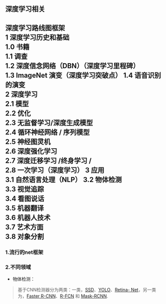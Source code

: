 ## 深度学习相关

深度学习路线图框架  
1 深度学习历史和基础  
1.0 书籍  
1.1 调查  
1.2 深度信念网络（DBN）（深度学习里程碑）  
1.3 ImageNet 演变（深度学习突破点）
1.4 语音识别的演变   
2 深度学习  
2.1 模型   
2.2 优化  
2.3 无监督学习/深度生成模型   
2.4 循环神经网络 / 序列模型  
2.5 神经图灵机  
2.6 深度强化学习  
2.7 深度迁移学习 /终身学习 /  
2.8 一次学习（深度学习） 
3 应用  
3.1 自然语言处理（NLP） 
3.2 物体检测  
3.3 视觉追踪  
3.4 看图说话  
3.5 机器翻译  
3.6 机器人技术  
3.7 艺术方面  
3.8 对象分割   
---  

###  1.流行的net框架  


### 2.不同领域  
* 物体检测：
> 基于CNN检测器分为两类：一类，[SSD](https://arxiv.org/abs/1512.02325)、[YOLO](https://arxiv.org/abs/1506.02640)、[Retina-
Net](https://arxiv.org/abs/1708.02002)，另一类为，[Faster R-CNN](https://arxiv.org/abs/1506.01497)、[R-FCN](https://arxiv.org/abs/1605.06409)
和 [Mask-RCNN](https://arxiv.org/abs/1703.06870).


